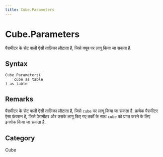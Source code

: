 ```yaml
---
title: Cube.Parameters
---
```


# Cube.Parameters


पैरामीटर के सेट वाली ऐसी तालिका लौटाता है, जिसे क्यूब पर लागू किया जा सकता है.


## Syntax

```powerquery
Cube.Parameters(
    cube as table
) as table
```


## Remarks

पैरामीटर के सेट वाली ऐसी तालिका लौटाता है, जिसे <code>cube</code> पर लागू किया जा सकता है. प्रत्येक पैरामीटर ऐसा फ़ंक्शन है, जिसे पैरामीटर और उसके लागू किए गए तर्कों के साथ <code>cube</code> को प्राप्त करने के लिए इनवोक किया जा सकता है.



## Category
Cube
